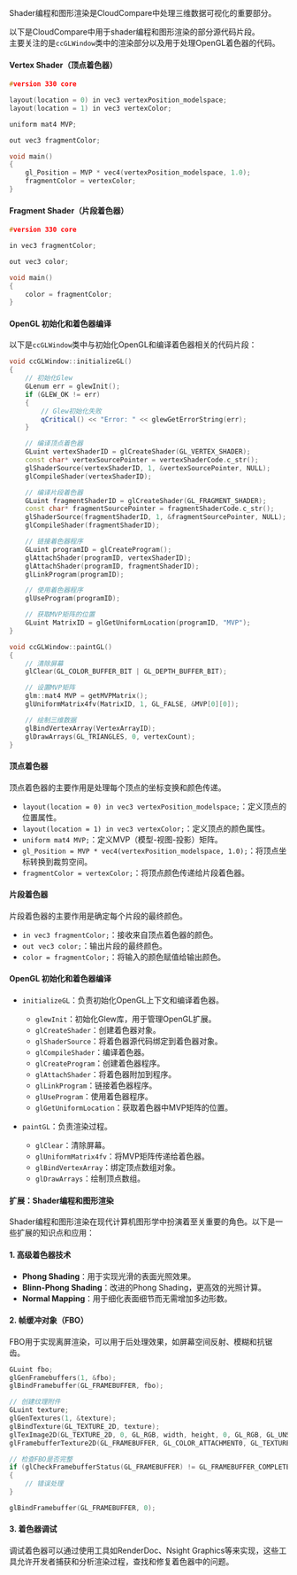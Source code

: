 Shader编程和图形渲染是CloudCompare中处理三维数据可视化的重要部分。

以下是CloudCompare中用于shader编程和图形渲染的部分源代码片段。<br>
主要关注的是`ccGLWindow`类中的渲染部分以及用于处理OpenGL着色器的代码。

#### Vertex Shader（顶点着色器）

```cpp
#version 330 core

layout(location = 0) in vec3 vertexPosition_modelspace;
layout(location = 1) in vec3 vertexColor;

uniform mat4 MVP;

out vec3 fragmentColor;

void main() 
{
    gl_Position = MVP * vec4(vertexPosition_modelspace, 1.0);
    fragmentColor = vertexColor;
}
```

#### Fragment Shader（片段着色器）

```cpp
#version 330 core

in vec3 fragmentColor;

out vec3 color;

void main() 
{
    color = fragmentColor;
}
```

#### OpenGL 初始化和着色器编译

以下是`ccGLWindow`类中与初始化OpenGL和编译着色器相关的代码片段：

```cpp
void ccGLWindow::initializeGL() 
{
    // 初始化Glew
    GLenum err = glewInit();
    if (GLEW_OK != err) 
    {
        // Glew初始化失败
        qCritical() << "Error: " << glewGetErrorString(err);
    }

    // 编译顶点着色器
    GLuint vertexShaderID = glCreateShader(GL_VERTEX_SHADER);
    const char* vertexSourcePointer = vertexShaderCode.c_str();
    glShaderSource(vertexShaderID, 1, &vertexSourcePointer, NULL);
    glCompileShader(vertexShaderID);

    // 编译片段着色器
    GLuint fragmentShaderID = glCreateShader(GL_FRAGMENT_SHADER);
    const char* fragmentSourcePointer = fragmentShaderCode.c_str();
    glShaderSource(fragmentShaderID, 1, &fragmentSourcePointer, NULL);
    glCompileShader(fragmentShaderID);

    // 链接着色器程序
    GLuint programID = glCreateProgram();
    glAttachShader(programID, vertexShaderID);
    glAttachShader(programID, fragmentShaderID);
    glLinkProgram(programID);

    // 使用着色器程序
    glUseProgram(programID);

    // 获取MVP矩阵的位置
    GLuint MatrixID = glGetUniformLocation(programID, "MVP");
}

void ccGLWindow::paintGL() 
{
    // 清除屏幕
    glClear(GL_COLOR_BUFFER_BIT | GL_DEPTH_BUFFER_BIT);

    // 设置MVP矩阵
    glm::mat4 MVP = getMVPMatrix();
    glUniformMatrix4fv(MatrixID, 1, GL_FALSE, &MVP[0][0]);

    // 绘制三维数据
    glBindVertexArray(VertexArrayID);
    glDrawArrays(GL_TRIANGLES, 0, vertexCount);
}
```



#### 顶点着色器

顶点着色器的主要作用是处理每个顶点的坐标变换和颜色传递。

- `layout(location = 0) in vec3 vertexPosition_modelspace;`：定义顶点的位置属性。
- `layout(location = 1) in vec3 vertexColor;`：定义顶点的颜色属性。
- `uniform mat4 MVP;`：定义MVP（模型-视图-投影）矩阵。
- `gl_Position = MVP * vec4(vertexPosition_modelspace, 1.0);`：将顶点坐标转换到裁剪空间。
- `fragmentColor = vertexColor;`：将顶点颜色传递给片段着色器。

#### 片段着色器

片段着色器的主要作用是确定每个片段的最终颜色。

- `in vec3 fragmentColor;`：接收来自顶点着色器的颜色。
- `out vec3 color;`：输出片段的最终颜色。
- `color = fragmentColor;`：将输入的颜色赋值给输出颜色。

#### OpenGL 初始化和着色器编译

- `initializeGL`：负责初始化OpenGL上下文和编译着色器。
  - `glewInit`：初始化Glew库，用于管理OpenGL扩展。
  - `glCreateShader`：创建着色器对象。
  - `glShaderSource`：将着色器源代码绑定到着色器对象。
  - `glCompileShader`：编译着色器。
  - `glCreateProgram`：创建着色器程序。
  - `glAttachShader`：将着色器附加到程序。
  - `glLinkProgram`：链接着色器程序。
  - `glUseProgram`：使用着色器程序。
  - `glGetUniformLocation`：获取着色器中MVP矩阵的位置。

- `paintGL`：负责渲染过程。
  - `glClear`：清除屏幕。
  - `glUniformMatrix4fv`：将MVP矩阵传递给着色器。
  - `glBindVertexArray`：绑定顶点数组对象。
  - `glDrawArrays`：绘制顶点数组。

#### 扩展：Shader编程和图形渲染

Shader编程和图形渲染在现代计算机图形学中扮演着至关重要的角色。以下是一些扩展的知识点和应用：

#### 1. 高级着色器技术

- **Phong Shading**：用于实现光滑的表面光照效果。
- **Blinn-Phong Shading**：改进的Phong Shading，更高效的光照计算。
- **Normal Mapping**：用于细化表面细节而无需增加多边形数。

#### 2. 帧缓冲对象（FBO）

FBO用于实现离屏渲染，可以用于后处理效果，如屏幕空间反射、模糊和抗锯齿。

```cpp
GLuint fbo;
glGenFramebuffers(1, &fbo);
glBindFramebuffer(GL_FRAMEBUFFER, fbo);

// 创建纹理附件
GLuint texture;
glGenTextures(1, &texture);
glBindTexture(GL_TEXTURE_2D, texture);
glTexImage2D(GL_TEXTURE_2D, 0, GL_RGB, width, height, 0, GL_RGB, GL_UNSIGNED_BYTE, 0);
glFramebufferTexture2D(GL_FRAMEBUFFER, GL_COLOR_ATTACHMENT0, GL_TEXTURE_2D, texture, 0);

// 检查FBO是否完整
if (glCheckFramebufferStatus(GL_FRAMEBUFFER) != GL_FRAMEBUFFER_COMPLETE) 
{
    // 错误处理
}

glBindFramebuffer(GL_FRAMEBUFFER, 0);
```

#### 3. 着色器调试

调试着色器可以通过使用工具如RenderDoc、Nsight Graphics等来实现，这些工具允许开发者捕获和分析渲染过程，查找和修复着色器中的问题。
